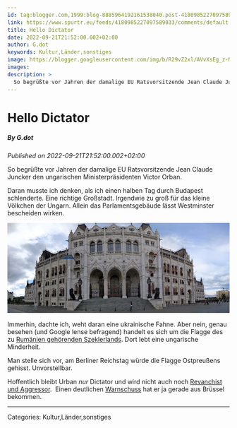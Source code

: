 ```yaml
---
id: tag:blogger.com,1999:blog-8885964192161538040.post-4180985227097589033
link: https://www.spurtr.eu/feeds/4180985227097589033/comments/default
title: Hello Dictator
date: 2022-09-21T21:52:00.002+02:00
author: G.dot
keywords: Kultur,Länder,sonstiges
image: https://blogger.googleusercontent.com/img/b/R29vZ2xl/AVvXsEg_z-M4yyGzER3hmyYQysT5At3ij6hkx8H5XNr7mfc3hPwzXYSLa31k33qmDKYEMQVdJ6agOu3iuivFULCajRxUtdUG-xXQlZ9nV0TnVHTJzenbJpwtXdMf7ZFxiKGF39W1lEdgyLEympk/s72-w640-h259-c/1663789780264059-0.png
images: 
description: >
  So begrüßte vor Jahren der damalige EU Ratsvorsitzende Jean Claude Juncker den ungarischen Ministerpräsidenten Victor Orban.Daran musste ich denken, als ich einen halben Tag durch Budapest schlenderte. Eine richtige Großstadt. Irgendwie zu groß für das kleine Völkchen der Ungarn. Allein das Parlamentsgebäude lässt Westminster bescheiden wirken. 
---
```

# Hello Dictator
##### By G.dot
_Published on 2022-09-21T21:52:00.002+02:00_

So begrüßte vor Jahren der damalige EU Ratsvorsitzende Jean Claude Juncker den ungarischen Ministerpräsidenten Victor Orban.

Daran musste ich denken, als ich einen halben Tag durch Budapest schlenderte. Eine richtige Großstadt. Irgendwie zu groß für das kleine Völkchen der Ungarn. Allein das Parlamentsgebäude lässt Westminster bescheiden wirken.

[![](pics/1663789780264059-0.png)](pics/1663789780264059-0.png)

Immerhin, dachte ich, weht daran eine ukrainische Fahne. Aber nein, genau besehen (und Google lense befragend) handelt es sich um die Flagge des zu [Rumänien gehörenden Szeklerlands](https://de.wikipedia.org/wiki/Szeklerland). Dort lebt eine ungarische Minderheit.

Man stelle sich vor, am Berliner Reichstag würde die Flagge Ostpreußens gehisst. Unvorstellbar. 

Hoffentlich bleibt Urban _nur_ Dictator und wird nicht auch noch [Revanchist und Aggressor](https://www.nzz.ch/meinung/ukraine-orban-gibt-den-putin-freund-und-stellt-sich-quer-ld.1683887).  Einen deutlichen [Warnschuss](https://www.tagesschau.de/ausland/europa/ungarn-eu-parlament-demokratie-101.html) hat er ja gerade aus Brüssel bekommen.

---
Categories: Kultur,Länder,sonstiges